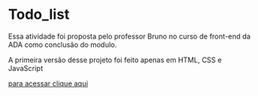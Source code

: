 # Todo_list

<div>
  <p> Essa atividade foi proposta pelo professor Bruno no curso de front-end da ADA como conclusão do modulo.</p>
  <p>A primeira versão desse projeto foi feito apenas em HTML, CSS e JavaScript</p>
  <p><a href="https://nessalive.github.io/Todo_list/">para acessar clique aqui</a></p>
</div>
